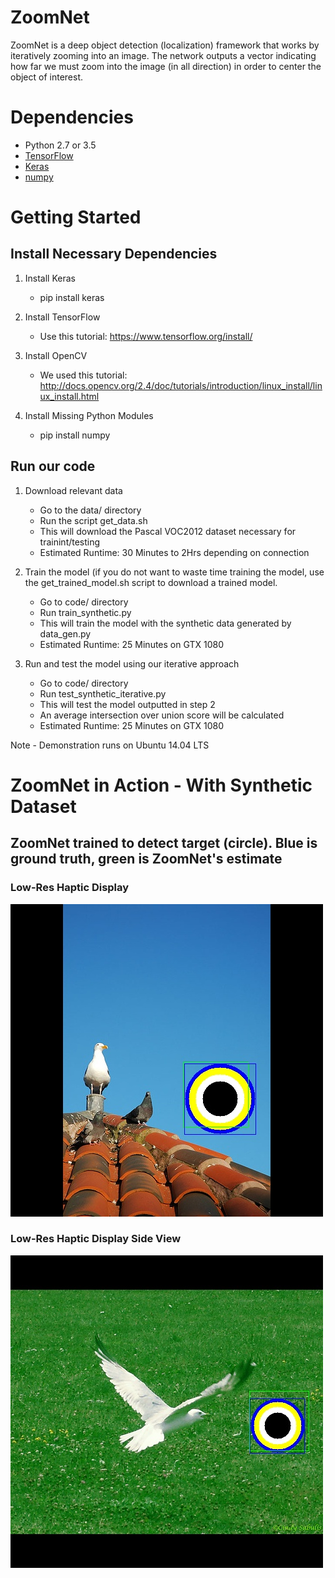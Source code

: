 # ZoomNet 

ZoomNet is a deep object detection (localization) framework that works by iteratively zooming into an image. 
The network outputs a vector indicating how far we must zoom into the image (in all direction) in order to center the object of interest. 

# Dependencies

* Python 2.7 or 3.5
* [TensorFlow](https://www.tensorflow.org/) 
* [Keras](https://keras.io/)
* [numpy](https://pypi.python.org/pypi/numpy)

# Getting Started

## Install Necessary Dependencies
1) Install Keras
    - pip install keras

2) Install TensorFlow
    - Use this tutorial: https://www.tensorflow.org/install/

3) Install OpenCV
    - We used this tutorial: http://docs.opencv.org/2.4/doc/tutorials/introduction/linux_install/linux_install.html

4) Install Missing Python Modules
    - pip install numpy

## Run our code
1) Download relevant data
    - Go to the data/ directory
    - Run the script get_data.sh
    - This will download the Pascal VOC2012 dataset necessary for trainint/testing
    - Estimated Runtime: 30 Minutes to 2Hrs depending on connection

2) Train the model (if you do not want to waste time training the model, use the
            get_trained_model.sh script to download a trained model.
    - Go to code/ directory
    - Run train_synthetic.py
    - This will train the model with the synthetic data generated by data_gen.py
    - Estimated Runtime: 25 Minutes on GTX 1080

3) Run and test the model using our iterative approach
    - Go to code/ directory
    - Run test_synthetic_iterative.py
    - This will test the model outputted in step 2
    - An average intersection over union score will be calculated
    - Estimated Runtime: 25 Minutes on GTX 1080

Note - Demonstration runs on Ubuntu 14.04 LTS

# ZoomNet in Action - With Synthetic Dataset

## ZoomNet trained to detect target (circle). Blue is ground truth, green is ZoomNet's estimate

### Low-Res Haptic Display
![alt text](https://github.com/bfakhri/localvec/blob/master/images/3bb.jpg "Ground truth vs estimate bounding boxes")

### Low-Res Haptic Display Side View 
![alt text](https://github.com/bfakhri/localvec/blob/master/images/15bb.jpg "Ground truth vs estimate bounding boxes")


